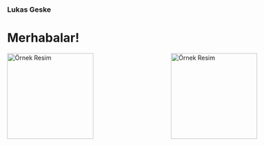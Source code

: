 ### Lukas Geske

<h1>Merhabalar!</h1>
<div style="display: flex;">
    <img src="https://media.tenor.com/m97ACRCSn_kAAAAM/hello-minion.gif" alt="Örnek Resim" style="width: 200px; height: 200px; margin-right: 20px;">
    <img src="https://i.pinimg.com/originals/d0/27/6a/d0276ad64c6fdaf24cca226ec526c473.gif" alt="Örnek Resim" style="width: 200px; height: 200px; margin-left: 10rem;">
</div>


<!--
**lukasgeske/lukasgeske** is a ✨ _special_ ✨ repository because its `README.md` (this file) appears on your GitHub profile.

Here are some ideas to get you started:

- 🔭 I’m currently working on making guitar pedal sounds.
- 🌱 I’m currently learning Python
- 💬 Ask me about: Anything
- 📫 How to reach me: e-Mail
- 😄 Pronouns: As wl all know there's just 2 and I'm a males.
-->
